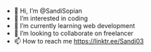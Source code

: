 - 👋 Hi, I’m @SandiSopian
- 👀 I’m interested in coding
- 🌱 I’m currently learning web development
- 💞️ I’m looking to collaborate on freelancer
- 📫 How to reach me https://linktr.ee/Sandi03

<!---
SandiSopian/SandiSopian is a ✨ special ✨ repository because its `README.md` (this file) appears on your GitHub profile.
You can click the Preview link to take a look at your changes.
--->
